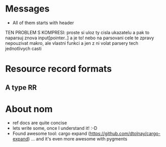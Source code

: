 # Messages

* All of them starts with header

TEN PROBLEM S KOMPRESI: proste si uloz ty cisla ukazatelu a pak to naparsuj znova input[pointer..] a je to!
nebo na parsovani cele te zpravy nepouzivat makro, ale vlastni funkci a jen z ni volat parsery tech jednotlivych casti

# Resource record formats

## A type RR


# About nom
* ref docs are quite concise
* lets write some, once I understand it! :-D
* Found awesome tool: cargo expand (https://github.com/dtolnay/cargo-expand) ... and it's even more awesome with pygments
